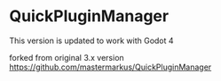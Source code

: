 # QuickPluginManager

This version is updated to work with Godot 4


forked from original 3.x version https://github.com/mastermarkus/QuickPluginManager
